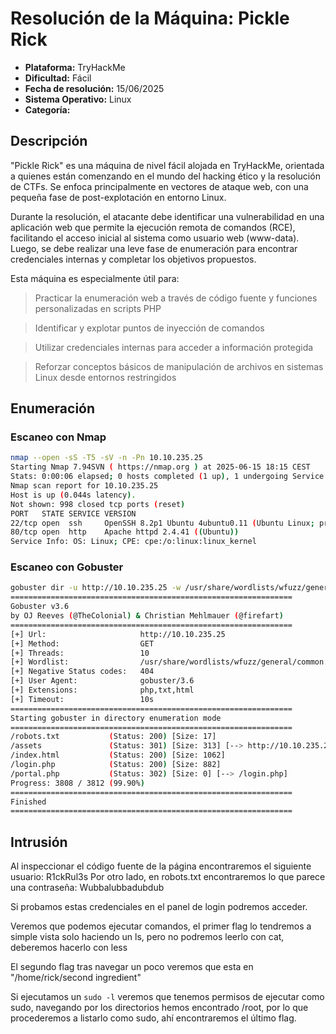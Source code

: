 # Resolución de la Máquina: Pickle Rick

- **Plataforma:** TryHackMe
- **Dificultad:** Fácil
- **Fecha de resolución:** 15/06/2025
- **Sistema Operativo:** Linux
- **Categoría:** 


## Descripción

"Pickle Rick" es una máquina de nivel fácil alojada en TryHackMe, orientada a quienes están comenzando en el mundo del hacking ético y la resolución de CTFs. Se enfoca principalmente en vectores de ataque web, con una pequeña fase de post-explotación en entorno Linux.

Durante la resolución, el atacante debe identificar una vulnerabilidad en una aplicación web que permite la ejecución remota de comandos (RCE), facilitando el acceso inicial al sistema como usuario web (www-data). Luego, se debe realizar una leve fase de enumeración para encontrar credenciales internas y completar los objetivos propuestos.

Esta máquina es especialmente útil para:

> Practicar la enumeración web a través de código fuente y funciones personalizadas en scripts PHP

> Identificar y explotar puntos de inyección de comandos

> Utilizar credenciales internas para acceder a información protegida

> Reforzar conceptos básicos de manipulación de archivos en sistemas Linux desde entornos restringidos


## Enumeración

### Escaneo con Nmap

```bash
nmap --open -sS -T5 -sV -n -Pn 10.10.235.25
Starting Nmap 7.94SVN ( https://nmap.org ) at 2025-06-15 18:15 CEST
Stats: 0:00:06 elapsed; 0 hosts completed (1 up), 1 undergoing Service Scan
Nmap scan report for 10.10.235.25
Host is up (0.044s latency).
Not shown: 998 closed tcp ports (reset)
PORT   STATE SERVICE VERSION
22/tcp open  ssh     OpenSSH 8.2p1 Ubuntu 4ubuntu0.11 (Ubuntu Linux; protocol 2.0)
80/tcp open  http    Apache httpd 2.4.41 ((Ubuntu))
Service Info: OS: Linux; CPE: cpe:/o:linux:linux_kernel
```
### Escaneo con Gobuster

```bash
gobuster dir -u http://10.10.235.25 -w /usr/share/wordlists/wfuzz/general/common.txt  -x php,txt,html
===============================================================
Gobuster v3.6
by OJ Reeves (@TheColonial) & Christian Mehlmauer (@firefart)
===============================================================
[+] Url:                     http://10.10.235.25
[+] Method:                  GET
[+] Threads:                 10
[+] Wordlist:                /usr/share/wordlists/wfuzz/general/common.txt
[+] Negative Status codes:   404
[+] User Agent:              gobuster/3.6
[+] Extensions:              php,txt,html
[+] Timeout:                 10s
===============================================================
Starting gobuster in directory enumeration mode
===============================================================
/robots.txt           (Status: 200) [Size: 17]
/assets               (Status: 301) [Size: 313] [--> http://10.10.235.25/assets/]
/index.html           (Status: 200) [Size: 1062]
/login.php            (Status: 200) [Size: 882]
/portal.php           (Status: 302) [Size: 0] [--> /login.php]
Progress: 3808 / 3812 (99.90%)
===============================================================
Finished
===============================================================
```

## Intrusión
Al inspeccionar el código fuente de la página encontraremos el siguiente usuario: R1ckRul3s
Por otro lado, en robots.txt encontraremos lo que parece una contraseña: Wubbalubbadubdub

Si probamos estas credenciales en el panel de login podremos acceder.

Veremos que podemos ejecutar comandos, el primer flag lo tendremos a simple vista solo haciendo un ls, pero no podremos leerlo con cat, deberemos hacerlo con less

El segundo flag tras navegar un poco veremos que esta en "/home/rick/second ingredient"

Si ejecutamos un `sudo -l` veremos que tenemos permisos de ejecutar como sudo, navegando por los directorios hemos encontrado /root, por lo que procederemos a listarlo como sudo, ahí encontraremos el último flag.
